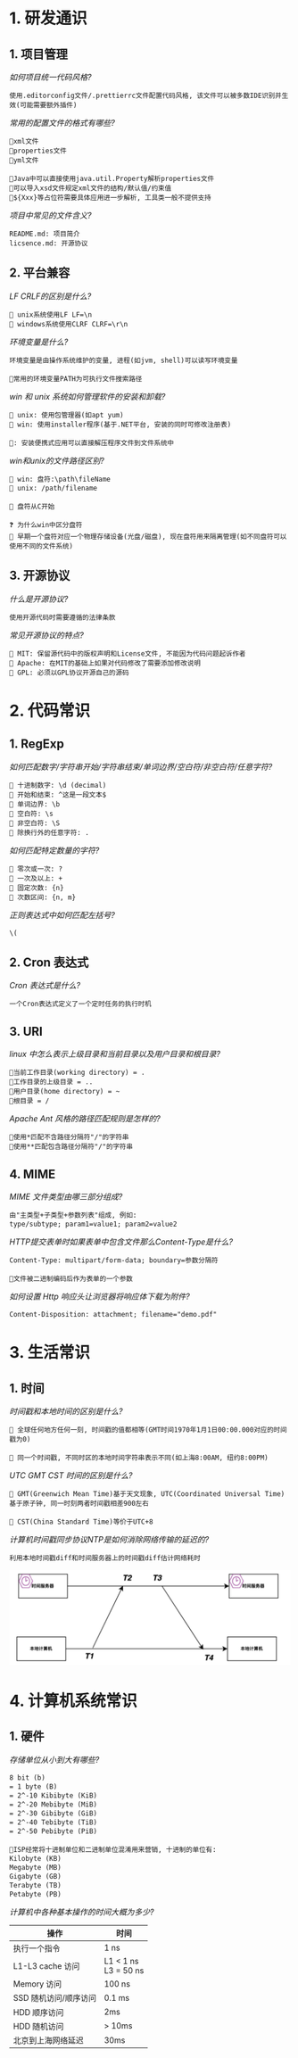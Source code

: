 # 1. 研发通识

## 1. 项目管理

_如何项目统一代码风格?_

```
使用.editorconfig文件/.prettierrc文件配置代码风格, 该文件可以被多数IDE识别并生效(可能需要额外插件)
```

_常用的配置文件的格式有哪些?_

```
🌟xml文件
🌟properties文件
🌟yml文件

🌙Java中可以直接使用java.util.Property解析properties文件
🌙可以导入xsd文件规定xml文件的结构/默认值/约束值
🌙${Xxx}等占位符需要具体应用进一步解析, 工具类一般不提供支持
```

_项目中常见的文件含义?_

```
README.md: 项目简介
licsence.md: 开源协议
```

## 2. 平台兼容

_LF CRLF的区别是什么?_

```
🌟 unix系统使用LF LF=\n
🌟 windows系统使用CLRF CLRF=\r\n
```

_环境变量是什么?_

```
环境变量是由操作系统维护的变量, 进程(如jvm, shell)可以读写环境变量

🌙常用的环境变量PATH为可执行文件搜索路径
```

_win 和 unix 系统如何管理软件的安装和卸载?_

```
🌟 unix: 使用包管理器(如apt yum)
🌟 win: 使用installer程序(基于.NET平台, 安装的同时可修改注册表)

🌙: 安装便携式应用可以直接解压程序文件到文件系统中
```

*win和unix的文件路径区别?*
```
🌟 win: 盘符:\path\fileName
🌟 unix: /path/filename

🌙 盘符从C开始

❓ 为什么win中区分盘符
👄 早期一个盘符对应一个物理存储设备(光盘/磁盘), 现在盘符用来隔离管理(如不同盘符可以使用不同的文件系统)
```


## 3. 开源协议

_什么是开源协议?_

```
使用开源代码时需要遵循的法律条款
```

_常见开源协议的特点?_

```
🌟 MIT: 保留源代码中的版权声明和License文件, 不能因为代码问题起诉作者
🌟 Apache: 在MIT的基础上如果对代码修改了需要添加修改说明
🌟 GPL: 必须以GPL协议开源自己的源码
```

# 2. 代码常识

## 1. RegExp

_如何匹配数字/字符串开始/字符串结束/单词边界/空白符/非空白符/任意字符?_

```
🌟 十进制数字: \d (decimal)
🌟 开始和结束: ^这是一段文本$
🌟 单词边界: \b
🌟 空白符: \s
🌟 非空白符: \S
🌟 除换行外的任意字符: .
```

_如何匹配特定数量的字符?_

```
🌟 零次或一次: ?
🌟 一次及以上: +
🌟 固定次数: {n}
🌟 次数区间: {n, m}
```

_正则表达式中如何匹配左括号?_

```
\(
```

## 2. Cron 表达式

_Cron 表达式是什么?_

```
一个Cron表达式定义了一个定时任务的执行时机
```

## 3. URI

_linux 中怎么表示上级目录和当前目录以及用户目录和根目录?_

```
🌟当前工作目录(working directory) = .
🌟工作目录的上级目录 = ..
🌟用户目录(home directory) = ~
🌟根目录 = /
```

_Apache Ant 风格的路径匹配规则是怎样的?_

```
🌟使用*匹配不含路径分隔符"/"的字符串
🌟使用**匹配包含路径分隔符"/"的字符串
```

## 4. MIME

_MIME 文件类型由哪三部分组成?_

```
由"主类型+子类型+参数列表"组成, 例如:
type/subtype; param1=value1; param2=value2
```

_HTTP提交表单时如果表单中包含文件那么Content-Type是什么?_
```
Content-Type: multipart/form-data; boundary=参数分隔符

🌙文件被二进制编码后作为表单的一个参数
```

_如何设置 Http 响应头让浏览器将响应体下载为附件?_

```
Content-Disposition: attachment; filename="demo.pdf"
```

# 3. 生活常识

## 1. 时间

*时间戳和本地时间的区别是什么?*
```
🌟 全球任何地方任何一刻, 时间戳的值都相等(GMT时间1970年1月1日00:00.000对应的时间戳为0)

🌟 同一个时间戳, 不同时区的本地时间字符串表示不同(如上海8:00AM, 纽约8:00PM)
```

*UTC GMT CST 时间的区别是什么?*
```
🌟 GMT(Greenwich Mean Time)基于天文现象, UTC(Coordinated Universal Time)基于原子钟, 同一时刻两者时间戳相差900左右

🌟 CST(China Standard Time)等价于UTC+8
```

*计算机时间戳同步协议NTP是如何消除网络传输的延迟的?*
```
利用本地时间戳diff和时间服务器上的时间戳diff估计网络耗时
```
![alt text](image/extra/image.png)
# 4. 计算机系统常识

## 1. 硬件

_存储单位从小到大有哪些?_

```
8 bit (b)
= 1 byte (B)
= 2^-10 Kibibyte (KiB)
= 2^-20 Mebibyte (MiB)
= 2^-30 Gibibyte (GiB)
= 2^-40 Tebibyte (TiB)
= 2^-50 Pebibyte (PiB)

🌙ISP经常将十进制单位和二进制单位混淆用来营销, 十进制的单位有:
Kilobyte (KB)
Megabyte (MB)
Gigabyte (GB)
Terabyte (TB)
Petabyte (PB)
```

_计算机中各种基本操作的时间大概为多少?_

| 操作                  | 时间                      |
| --------------------- | ------------------------- |
| 执行一个指令          | 1 ns                      |
| L1-L3 cache 访问     | L1 < 1 ns<br />L3 = 50 ns |
| Memory 访问           | 100 ns                    |
| SSD 随机访问/顺序访问 | 0.1 ms                    |
| HDD 顺序访问          | 2ms                       |
| HDD 随机访问          | > 10ms                    |
| 北京到上海网络延迟    | 30ms                      |

